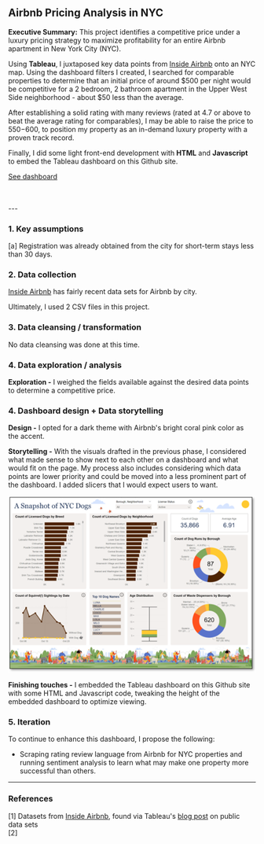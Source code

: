 ## Airbnb Pricing Analysis in NYC

**Executive Summary:** This project identifies a competitive price under a luxury pricing strategy to maximize profitability for an entire Airbnb apartment in New York City (NYC).

Using **Tableau**, I juxtaposed key data points from [Inside Airbnb](https://insideairbnb.com/new-york-city/) onto an NYC map.  Using the dashboard filters I created, I searched for comparable properties to determine that an initial price of around $500 per night would be competitive for a 2 bedroom, 2 bathroom apartment in the Upper West Side neighborhood - about $50 less than the average.   

After establishing a solid rating with many reviews (rated at 4.7 or above to beat the average rating for comparables), I may be able to raise the price to $550-$600, to position my property as an in-demand luxury property with a proven track record.

Finally, I did some light front-end development with **HTML** and **Javascript** to embed the Tableau dashboard on this Github site.

[See dashboard](/airbnbIndex.html)

<br>
<br>
---

### 1. Key assumptions

[a] Registration was already obtained from the city for short-term stays less than 30 days.

### 2. Data collection

[Inside Airbnb](https://insideairbnb.com) has fairly recent data sets for Airbnb by city.

Ultimately, I used 2 CSV files in this project.

### 3. Data cleansing / transformation

No data cleansing was done at this time.

### 4. Data exploration / analysis

**Exploration -** I weighed the fields available against the desired data points to determine a competitive price.

### 4. Dashboard design + Data storytelling

**Design -** I opted for a dark theme with Airbnb's bright coral pink color as the accent.

**Storytelling -** With the visuals drafted in the previous phase, I considered what made sense to show next to each other on a dashboard and what would fit on the page.  My process also includes considering which data points are lower priority and could be moved into a less prominent part of the dashboard.  I added slicers that I would expect users to want.

<img src="images/nycdogsscreenshot.png?raw=true"/>

**Finishing touches -** I embedded the Tableau dashboard on this Github site with some HTML and Javascript code, tweaking the height of the embedded dashboard to optimize viewing.

### 5. Iteration

To continue to enhance this dashboard, I propose the following:
- Scraping rating review language from Airbnb for NYC properties and running sentiment analysis to learn what may make one property more successful than others.

---

### References

[1] Datasets from [Inside Airbnb](https://insideairbnb.com/new-york-city/), found via Tableau's [blog post](https://www.tableau.com/blog/how-to-find-sources-for-public-data-sets) on public data sets
<br>[2] 
